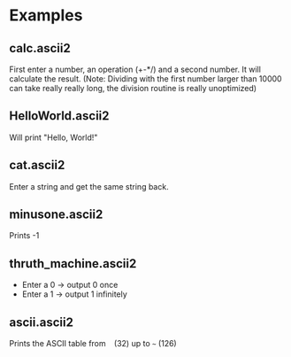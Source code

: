 # Examples

## calc.ascii2
First enter a number, an operation (+-*/) and a second number. It will calculate the result.
(Note: Dividing with the first number larger than 10000 can take really really long, the division routine is really unoptimized)

## HelloWorld.ascii2
Will print "Hello, World!"

## cat.ascii2
Enter a string and get the same string back.

## minusone.ascii2
Prints -1

## thruth_machine.ascii2
* Enter a 0 -> output 0 once
* Enter a 1 -> output 1 infinitely

## ascii.ascii2
Prints the ASCII table from ` ` (32) up to `~` (126)

